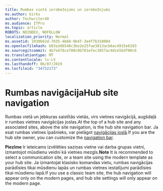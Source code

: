 ```yaml
---
title: Rumbas vietā ierobežojumi un ierobežojumi
ms.author: kirks
author: Techwriter40
ms.audience: ITPro
ms.topic: article
ROBOTS: NOINDEX, NOFOLLOW
localization_priority: Normal
ms.assetid: 1930b62d-7035-4b68-9b4f-3e4f7b31000d
ms.openlocfilehash: b83a3d6548c3be2e25fae3813acb6ac4915e6183
ms.sourcegitcommit: 4b7e478ce700c0b781efec3857ac4dce5bdf00c6
ms.translationtype: MT
ms.contentlocale: lv-LV
ms.lasthandoff: 06/07/2019
ms.locfileid: "34752173"
---
```

# <a name="hub-site-navigation"></a><span data-ttu-id="6bdcb-102">Rumbas navigācija</span><span class="sxs-lookup"><span data-stu-id="6bdcb-102">Hub site navigation</span></span>

<span data-ttu-id="6bdcb-103">Rumbas vietā un jebkuras saistītās vietās, virs vietnes navigācijā, augšdaļā ir rumbas vietnes navigācijas joslas.</span><span class="sxs-lookup"><span data-stu-id="6bdcb-103">At the top of a hub site and any associated sites, above the site navigation, is the hub site navigation bar.</span></span> <span data-ttu-id="6bdcb-104">Ja esat rumbas vietnes īpašnieks, var pielāgot [navigācijas joslā](https://support.office.com/article/customize-the-navigation-on-your-sharepoint-site-3cd61ae7-a9ed-4e1e-bf6d-4655f0bf25ca#hubnav).</span><span class="sxs-lookup"><span data-stu-id="6bdcb-104">If you are the hub site owner, you can customize the [navigation bar](https://support.office.com/article/customize-the-navigation-on-your-sharepoint-site-3cd61ae7-a9ed-4e1e-bf6d-4655f0bf25ca#hubnav).</span></span> 

<span data-ttu-id="6bdcb-105">**Piezīme** Ir ieteicams izvēlēties saziņas vietne vai darba grupas vietni, izmantojot mūsdienu veidni kā vietnes mezgls.</span><span class="sxs-lookup"><span data-stu-id="6bdcb-105">**Note** It is recommended to select a communication site, or a team site using the modern template as your hub site.</span></span> <span data-ttu-id="6bdcb-106">Ja izmantojat klasisko komandas vietu, rumbas navigācijas parādīsies tikai mūsdienu lapās un rumbas vietnes iestatījumi parādīsies tikai mūsdienu lapā.</span><span class="sxs-lookup"><span data-stu-id="6bdcb-106">If you use a classic team site, the hub navigation will appear only on the modern pages, and hub site settings will only appear on the modern page.</span></span> 


